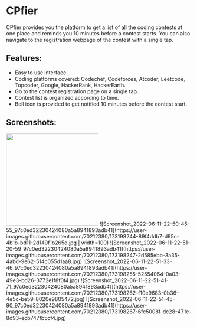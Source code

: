 # CPfier
CPfier provides you the platform to get a list of all the coding contests at one place and reminds you 10 minutes before a contest starts. You can also navigate to the registration webpage of the contest with a single tap.

## Features:
* Easy to use interface.
* Coding platforms covered: Codechef, Codeforces, Atcoder, Leetcode, Topcoder, Google, HackerRank, HackerEarth.
* Go to the contest registration page on a single tap.
* Contest list is organized according to time.
* Bell icon is provided to get notified 10 minutes before the contest start.

## Screenshots:

<img src="https://user-images.githubusercontent.com/70212380/173198224-911dda96-8a61-48fa-aea7-c75c19d6ddec.jpg" width="250" height="250">
<!-- ![Screenshot_2022-06-11-22-50-39-92_97c0ed32230424080a5a8941893adb41](https://user-images.githubusercontent.com/70212380/173198224-911dda96-8a61-48fa-aea7-c75c19d6ddec.jpg | width=100) -->
![Screenshot_2022-06-11-22-50-45-55_97c0ed32230424080a5a8941893adb41](https://user-images.githubusercontent.com/70212380/173198244-89f4ddb7-d95c-4b1b-bd11-2d149f1b265d.jpg | width=100)
![Screenshot_2022-06-11-22-51-20-59_97c0ed32230424080a5a8941893adb41](https://user-images.githubusercontent.com/70212380/173198247-2d585ebb-3a35-4abd-9e62-514c055d1aa8.jpg)
![Screenshot_2022-06-11-22-51-33-46_97c0ed32230424080a5a8941893adb41](https://user-images.githubusercontent.com/70212380/173198255-52554064-0a03-49e3-bd26-3772e1f8f0f4.jpg)
![Screenshot_2022-06-11-22-51-41-71_97c0ed32230424080a5a8941893adb41](https://user-images.githubusercontent.com/70212380/173198262-f10e9683-0b36-4e5c-be59-8020e9805472.jpg)
![Screenshot_2022-06-11-22-51-45-90_97c0ed32230424080a5a8941893adb41](https://user-images.githubusercontent.com/70212380/173198267-6fc5008f-dc28-471e-8d93-ecb747fb5cf4.jpg)
